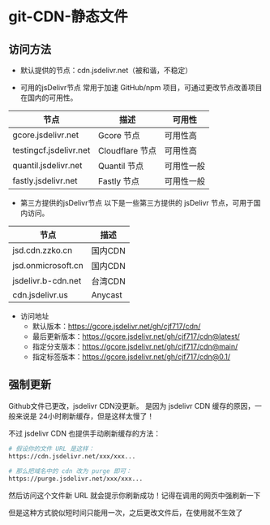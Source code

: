 # git-CDN-静态文件

## 访问方法
- 默认提供的节点：cdn.jsdelivr.net（被和谐，不稳定）

- 可用的jsDelivr节点
常用于加速 GitHub/npm 项目，可通过更改节点改善项目在国内的可用性。

|节点|描述|可用性|
|----|----|----|
|gcore.jsdelivr.net|Gcore 节点|可用性高|
|testingcf.jsdelivr.net|Cloudflare 节点|可用性高|
|quantil.jsdelivr.net|Quantil 节点|可用性一般|
|fastly.jsdelivr.net|Fastly 节点|可用性一般|

- 第三方提供的jsDelivr节点
以下是一些第三方提供的 jsDelivr 节点，可用于国内访问。

|节点|描述|
|----|----|
|jsd.cdn.zzko.cn|    国内CDN    |
|jsd.onmicrosoft.cn|    国内CDN    |
|jsdelivr.b-cdn.net|    台湾CDN    |
|cdn.jsdelivr.us|    Anycast    |

- 访问地址
  * 默认版本：https://gcore.jsdelivr.net/gh/cjf717/cdn/
  * 最后更新版本：https://gcore.jsdelivr.net/gh/cjf717/cdn@latest/
  * 指定分支版本：https://gcore.jsdelivr.net/gh/cjf717/cdn@main/
  * 指定标签版本：https://gcore.jsdelivr.net/gh/cjf717/cdn@0.1/

## 强制更新
Github文件已更改，jsdelivr CDN没更新。
是因为 jsdelivr CDN 缓存的原因，一般来说是 24小时刷新缓存，但是这样太慢了！

不过 jsdelivr CDN 也提供手动刷新缓存的方法：

```bash
# 假设你的文件 URL 是这样：
https://cdn.jsdelivr.net/xxx/xxx...
 
# 那么把域名中的 cdn 改为 purge 即可：
https://purge.jsdelivr.net/xxx/xxx...
```

然后访问这个文件新 URL 就会提示你刷新成功！记得在调用的网页中强刷新一下

但是这种方式貌似短时间只能用一次，之后更改文件后，在使用就不生效了